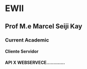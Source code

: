 # EWII
## Prof M.e Marcel Seiji Kay
### Current Academic  
#### Cliente Servidor
#### API X WEBSERVECE.............
